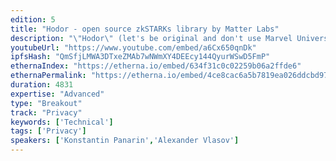 ```yaml
---
edition: 5
title: "Hodor - open source zkSTARKs library by Matter Labs"
description: "\"Hodor\" (let's be original and don't use Marvel Universe) is an open source implementation of zkSTARKs over prime field (initially) that is currently being developed by Matter Labs and expected to be released early-mid September. In this workshop I'd like to cover some information about zkSTARKs such as arithmetization and prover/verifier work, as well as give concrete examples how to use \"Hodor\"."
youtubeUrl: "https://www.youtube.com/embed/a6Cx650qnDk"
ipfsHash: "QmSfjLMWA3DTxeZMAb7wNWmXY4DEEcy144QyurWSwD5FmP"
ethernaIndex: "https://etherna.io/embed/634f31c0c02259b06a2ffde6"
ethernaPermalink: "https://etherna.io/embed/4ce8cac6a5b7819ea026ddcbd97582de515604afbe471357734ea01d5eaf3659"
duration: 4831
expertise: "Advanced"
type: "Breakout"
track: "Privacy"
keywords: ['Technical']
tags: ['Privacy']
speakers: ['Konstantin Panarin','Alexander Vlasov']
---
```

